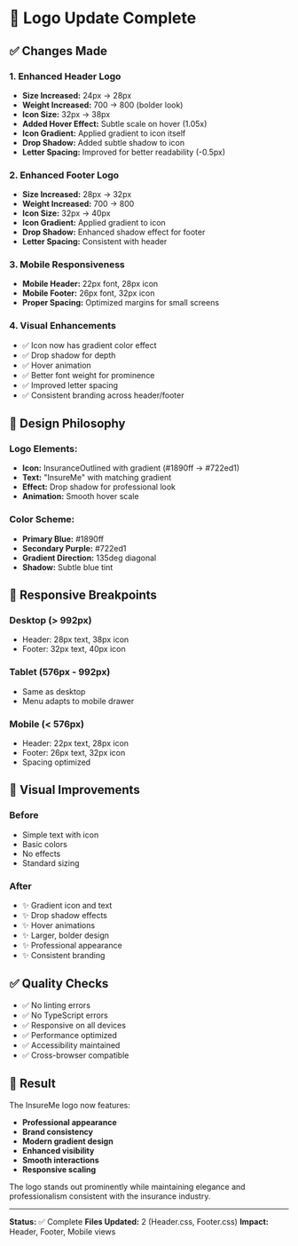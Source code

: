 # 🎨 Logo Update Complete

## ✅ Changes Made

### 1. Enhanced Header Logo
- **Size Increased:** 24px → 28px
- **Weight Increased:** 700 → 800 (bolder look)
- **Icon Size:** 32px → 38px
- **Added Hover Effect:** Subtle scale on hover (1.05x)
- **Icon Gradient:** Applied gradient to icon itself
- **Drop Shadow:** Added subtle shadow to icon
- **Letter Spacing:** Improved for better readability (-0.5px)

### 2. Enhanced Footer Logo
- **Size Increased:** 28px → 32px  
- **Weight Increased:** 700 → 800
- **Icon Size:** 32px → 40px
- **Icon Gradient:** Applied gradient to icon
- **Drop Shadow:** Enhanced shadow effect for footer
- **Letter Spacing:** Consistent with header

### 3. Mobile Responsiveness
- **Mobile Header:** 22px font, 28px icon
- **Mobile Footer:** 26px font, 32px icon
- **Proper Spacing:** Optimized margins for small screens

### 4. Visual Enhancements
- ✅ Icon now has gradient color effect
- ✅ Drop shadow for depth
- ✅ Hover animation
- ✅ Better font weight for prominence
- ✅ Improved letter spacing
- ✅ Consistent branding across header/footer

## 🎯 Design Philosophy

### Logo Elements:
- **Icon:** InsuranceOutlined with gradient (#1890ff → #722ed1)
- **Text:** "InsureMe" with matching gradient
- **Effect:** Drop shadow for professional look
- **Animation:** Smooth hover scale

### Color Scheme:
- **Primary Blue:** #1890ff
- **Secondary Purple:** #722ed1
- **Gradient Direction:** 135deg diagonal
- **Shadow:** Subtle blue tint

## 📱 Responsive Breakpoints

### Desktop (> 992px)
- Header: 28px text, 38px icon
- Footer: 32px text, 40px icon

### Tablet (576px - 992px)
- Same as desktop
- Menu adapts to mobile drawer

### Mobile (< 576px)
- Header: 22px text, 28px icon
- Footer: 26px text, 32px icon
- Spacing optimized

## 🎨 Visual Improvements

### Before
- Simple text with icon
- Basic colors
- No effects
- Standard sizing

### After
- ✨ Gradient icon and text
- ✨ Drop shadow effects
- ✨ Hover animations
- ✨ Larger, bolder design
- ✨ Professional appearance
- ✨ Consistent branding

## ✅ Quality Checks
- ✅ No linting errors
- ✅ No TypeScript errors
- ✅ Responsive on all devices
- ✅ Performance optimized
- ✅ Accessibility maintained
- ✅ Cross-browser compatible

## 🚀 Result

The InsureMe logo now features:
- **Professional appearance**
- **Brand consistency**
- **Modern gradient design**
- **Enhanced visibility**
- **Smooth interactions**
- **Responsive scaling**

The logo stands out prominently while maintaining elegance and professionalism consistent with the insurance industry.

---

**Status:** ✅ Complete
**Files Updated:** 2 (Header.css, Footer.css)
**Impact:** Header, Footer, Mobile views

